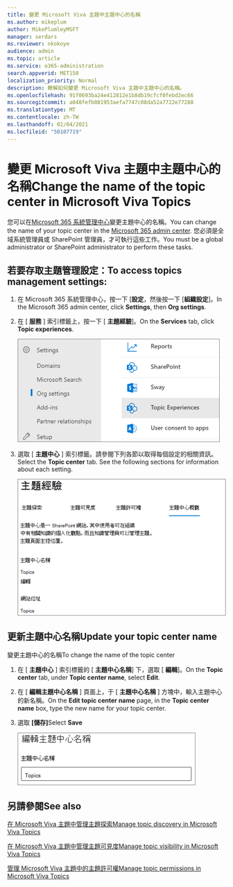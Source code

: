 ```yaml
---
title: 變更 Microsoft Viva 主題中主題中心的名稱
ms.author: mikeplum
author: MikePlumleyMSFT
manager: serdars
ms.reviewer: nkokoye
audience: admin
ms.topic: article
ms.service: o365-administration
search.appverid: MET150
localization_priority: Normal
description: 瞭解如何變更 Microsoft Viva 主題中主題中心的名稱。
ms.openlocfilehash: 91f0693ba24e412812e1b8db19cfcf0febd2ec66
ms.sourcegitcommit: a048fefb081953aefa7747c08da52a7722e77288
ms.translationtype: MT
ms.contentlocale: zh-TW
ms.lasthandoff: 02/04/2021
ms.locfileid: "50107719"
---
```

# <a name="change-the-name-of-the-topic-center-in-microsoft-viva-topics"></a><span data-ttu-id="3cbc0-103">變更 Microsoft Viva 主題中主題中心的名稱</span><span class="sxs-lookup"><span data-stu-id="3cbc0-103">Change the name of the topic center in Microsoft Viva Topics</span></span>

<span data-ttu-id="3cbc0-104">您可以在[Microsoft 365 系統管理中心](https://admin.microsoft.com)變更主題中心的名稱。</span><span class="sxs-lookup"><span data-stu-id="3cbc0-104">You can change the name of your topic center in the [Microsoft 365 admin center](https://admin.microsoft.com).</span></span> <span data-ttu-id="3cbc0-105">您必須是全域系統管理員或 SharePoint 管理員，才可執行這些工作。</span><span class="sxs-lookup"><span data-stu-id="3cbc0-105">You must be a global administrator or SharePoint administrator to perform these tasks.</span></span>

## <a name="to-access-topics-management-settings"></a><span data-ttu-id="3cbc0-106">若要存取主題管理設定：</span><span class="sxs-lookup"><span data-stu-id="3cbc0-106">To access topics management settings:</span></span>

1. <span data-ttu-id="3cbc0-107">在 Microsoft 365 系統管理中心，按一下 [**設定**，然後按一下 [**組織設定**]。</span><span class="sxs-lookup"><span data-stu-id="3cbc0-107">In the Microsoft 365 admin center, click **Settings**, then **Org settings**.</span></span>
2. <span data-ttu-id="3cbc0-108">在 [ **服務** ] 索引標籤上，按一下 [ **主題經驗**]。</span><span class="sxs-lookup"><span data-stu-id="3cbc0-108">On the **Services** tab, click **Topic experiences**.</span></span>

    ![連線人員的知識](../media/admin-org-knowledge-options-completed.png) 

3. <span data-ttu-id="3cbc0-110">選取 [ **主題中心** ] 索引標籤。請參閱下列各節以取得每個設定的相關資訊。</span><span class="sxs-lookup"><span data-stu-id="3cbc0-110">Select the **Topic center** tab. See the following sections for information about each setting.</span></span>

    ![知識網路-設定](../media/knowledge-network-settings-topic-center.png) 

##  <a name="update-your-topic-center-name"></a><span data-ttu-id="3cbc0-112">更新主題中心名稱</span><span class="sxs-lookup"><span data-stu-id="3cbc0-112">Update your topic center name</span></span>

<span data-ttu-id="3cbc0-113">變更主題中心的名稱</span><span class="sxs-lookup"><span data-stu-id="3cbc0-113">To change the name of the topic center</span></span>

1. <span data-ttu-id="3cbc0-114">在 [ **主題中心** ] 索引標籤的 [ **主題中心名稱**] 下，選取 [ **編輯**]。</span><span class="sxs-lookup"><span data-stu-id="3cbc0-114">On the **Topic center** tab, under **Topic center name**, select **Edit**.</span></span>
2. <span data-ttu-id="3cbc0-115">在 [ **編輯主題中心名稱** ] 頁面上，于 [ **主題中心名稱** ] 方塊中，輸入主題中心的新名稱。</span><span class="sxs-lookup"><span data-stu-id="3cbc0-115">On the **Edit topic center name** page, in the **Topic center name** box, type the new name for your topic center.</span></span>
3. <span data-ttu-id="3cbc0-116">選取 **[儲存]**</span><span class="sxs-lookup"><span data-stu-id="3cbc0-116">Select **Save**</span></span>

    ![編輯主題中心名稱](../media/manage-topic-center-name.png)  

## <a name="see-also"></a><span data-ttu-id="3cbc0-118">另請參閱</span><span class="sxs-lookup"><span data-stu-id="3cbc0-118">See also</span></span>

[<span data-ttu-id="3cbc0-119">在 Microsoft Viva 主題中管理主題探索</span><span class="sxs-lookup"><span data-stu-id="3cbc0-119">Manage topic discovery in Microsoft Viva Topics</span></span>](topic-experiences-discovery.md)

[<span data-ttu-id="3cbc0-120">在 Microsoft Viva 主題中管理主題可見度</span><span class="sxs-lookup"><span data-stu-id="3cbc0-120">Manage topic visibility in Microsoft Viva Topics</span></span>](topic-experiences-knowledge-rules.md)

[<span data-ttu-id="3cbc0-121">管理 Microsoft Viva 主題中的主題許可權</span><span class="sxs-lookup"><span data-stu-id="3cbc0-121">Manage topic permissions in Microsoft Viva Topics</span></span>](topic-experiences-user-permissions.md)
